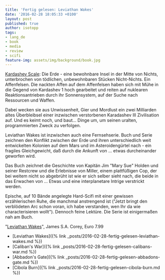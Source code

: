 ```yaml
---
title: 'Fertig gelesen: Leviathan Wakes'
date: '2016-02-28 18:05:33 +0100'
layout: post
published: true
author: isotopp
tags:
- lang_de
- book
- media
- review
- scifi
feature-img: assets/img/background/book.jpg
---
```

[Kardashev Scale](https://en.wikipedia.org/wiki/Kardashev_scale): Die Erde - eine bewohnbare Insel in der Mitte von Nichts, unterbrochen von tödlichen, unbewohnbaren Stücken Nicht-Nichts. Ein Affenfelsen. Die nackten Affen auf dem Affenfelsen haben sich mit Mühe in die Gegend von Kardashev 1 hoch gearbeitet und reiten auf nuklearen Reaktionsantrieben durch ihr Sonnensystem, auf der Suche nach Ressourcen und Waffen.

Dabei wecken sie aus Unwissenheit, Gier und Mordlust ein zwei Milliarden altes Überbleibsel einer inzwischen verstorbenen Karadashev III Zivilisation auf. Und es keimt noch, und baut… Dinge um, um seinen uralten, programmierten Zweck zu verfolgen.

Leviathan Wakes ist inzwischen auch eine Fernsehserie. Buch und Serie zeichnen den Konflikt zwischen der Erde und ihren unterschiedlich weit entwickelten Kolonien auf dem Mars und im Asteroidengürtel nach - ein fragiles Gleichgewicht, daß durch die Ankunft von … etwas durcheinander geworfen wird. 

Das Buch zeichnet die Geschichte von Kapitän Jim "Mary Sue" Holden und seiner Restcrew und die Erlebnisse von Miller, einem plattfüßigen Cop, der bei weitem nicht so abgebrüht ist wie er sich selber sieht nach, die beide in das Erwachen von … Etwas und eine interplanetare Intrige verstrickt werden.

Epische, auf 10 Bände angelegte Hard-Scifi mit einer gewissen erzählerischen Ruhe, die manchmal anstrengend ist ("Jetzt bringt den verblödeten Arc schon voran, ich habe verstanden, wen Ihr da wie characterisieren wollt"). Dennoch feine Lektüre. Die Serie ist einigermaßen nah am Buch.

"[Leviathan Wakes](http://www.amazon.de/dp/B004XCGKYQ)", James S.A. Corey, Euro 7.99

- [Leviathan Wakes]({% link _posts/2016-02-28-fertig-gelesen-leviathan-wakes.md %})
- [Caliban's War]({% link _posts/2016-02-28-fertig-gelesen-calibans-war.md %})
- [Abbadon's Gate]({% link _posts/2016-02-28-fertig-gelesen-abbadons-gate.md %})
- [Cibola Burn]({% link _posts/2016-02-28-fertig-gelesen-cibola-burn.md %})
